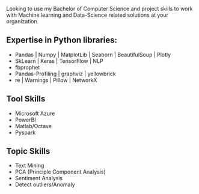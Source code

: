 Looking to use my Bachelor of Computer Science and project skills to work with Machine learning and Data-Science related solutions at your organization.

## Expertise in Python libraries:
- Pandas | Numpy | MatplotLib | Seaborn | BeautifulSoup | Plotly
- SkLearn | Keras | TensorFlow | NLP
- fbprophet
- Pandas-Profiling | graphviz | yellowbrick
- re | Warnings | Pillow | NetworkX

## Tool Skills
- Microsoft Azure
- PowerBI 
- Matlab/Octave
- Pyspark

## Topic Skills
- Text Mining
- PCA (Principle Component Analysis)
- Sentiment Analysis
- Detect outliers/Anomaly
